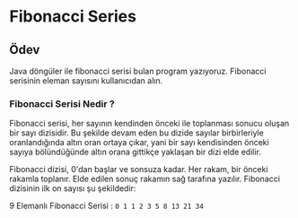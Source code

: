 # Fibonacci Series

## Ödev
Java döngüler ile fibonacci serisi bulan program yazıyoruz. Fibonacci serisinin eleman sayısını kullanıcıdan alın.

### Fibonacci Serisi Nedir ?

Fibonacci serisi, her sayının kendinden önceki ile toplanması sonucu oluşan bir sayı dizisidir. Bu şekilde devam eden bu dizide sayılar birbirleriyle oranlandığında altın oran ortaya çıkar, yani bir sayı kendisinden önceki sayıya bölündüğünde altın orana gittikçe yaklaşan bir dizi elde edilir.

Fibonacci dizisi, 0'dan başlar ve sonsuza kadar. Her rakam, bir önceki rakamla toplanır. Elde edilen sonuç rakamın sağ tarafına yazılır. Fibonacci dizisinin ilk on sayısı şu şekildedir:


9 Elemanlı Fibonacci Serisi : `0 1 1 2 3 5 8 13 21 34`